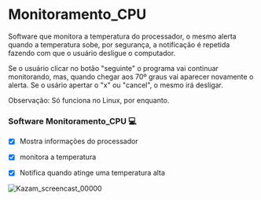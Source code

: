 # Monitoramento_CPU
Software que monitora a temperatura do processador, o mesmo alerta quando a temperatura sobe, por segurança, a notificação é repetida fazendo com que o usuário desligue o computador.


Se o usuário clicar no botão "seguinte" o programa vai continuar monitorando, mas, quando chegar aos 70º graus vai aparecer novamente o alerta.
Se o usário apertar o "x" ou "cancel", o mesmo irá desligar.

Observação: Só funciona no Linux, por enquanto.


### Software Monitoramento_CPU :computer:

- [x] Mostra informações do processador
- [x] monitora a temperatura
- [x] Notifica quando atinge uma temperatura alta


![Kazam_screencast_00000](https://user-images.githubusercontent.com/34611785/103446602-7e4c7780-4c4f-11eb-958a-bcb981d8cb83.gif)

